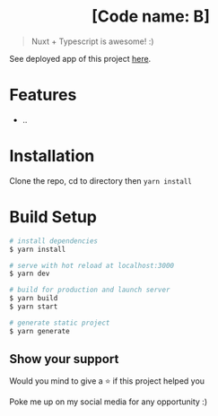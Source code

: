 <p align="center" style="color: #343a40">
  <h1 align="center">[Code name: B]</h1>
</p>

> Nuxt + Typescript is awesome! :)

See deployed app of this project [here](https://github.com/trastanechora/project-b).

# Features

- ..

# Installation

Clone the repo, cd to directory then `yarn install`

# Build Setup

```bash
# install dependencies
$ yarn install

# serve with hot reload at localhost:3000
$ yarn dev

# build for production and launch server
$ yarn build
$ yarn start

# generate static project
$ yarn generate
```

## Show your support

Would you mind to give a ⭐️ if this project helped you

Poke me up on my social media for any opportunity :)
